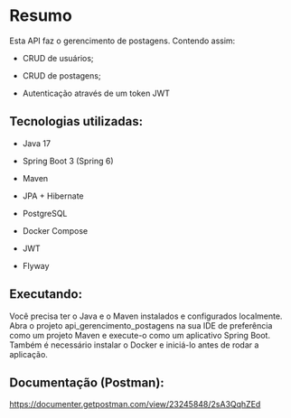 # Resumo

Esta API faz o gerencimento de postagens. Contendo assim:

- CRUD de usuários;
    
- CRUD de postagens;
    
- Autenticação através de um token JWT
    

## Tecnologias utilizadas:

- Java 17
    
- Spring Boot 3 (Spring 6)
    
- Maven
    
- JPA + Hibernate
    
- PostgreSQL
    
- Docker Compose
    
- JWT
    
- Flyway

## Executando:
Você precisa ter o Java e o Maven instalados e configurados localmente. Abra o projeto api_gerencimento_postagens na sua IDE de preferência como um projeto Maven e execute-o como um aplicativo Spring Boot.
Também é necessário instalar o Docker e iniciá-lo antes de rodar a aplicação.

## Documentação (Postman):
https://documenter.getpostman.com/view/23245848/2sA3QqhZEd
